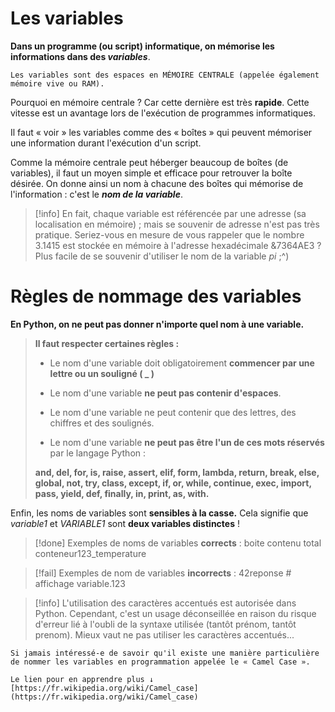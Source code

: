 # Les variables

**Dans un programme (ou script) informatique, on mémorise les informations dans des *variables***.

``Les variables sont des espaces en MÉMOIRE CENTRALE (appelée également mémoire vive ou RAM).``

Pourquoi en mémoire centrale ?
Car cette dernière est très **rapide**. Cette vitesse est un avantage lors de l'exécution de programmes informatiques.

Il faut ­­« voir » les variables comme des ­« boîtes » qui peuvent mémoriser une information durant l'exécution d'un script.

Comme la mémoire centrale peut héberger beaucoup de boîtes (de variables), il faut un moyen simple et efficace pour retrouver la boîte désirée.
On donne ainsi un nom à chacune des boîtes qui mémorise de l'information : c'est le ***nom de la variable***.

>[!info] En fait, chaque variable est référencée par une adresse (sa localisation en mémoire) ; mais se souvenir de adresse n'est pas très pratique. Seriez-vous en mesure de vous rappeler que le nombre 3.1415 est stockée en mémoire à l'adresse hexadécimale &7364AE3 ? Plus facile de se souvenir d'utiliser le nom de la variable *pi* ;^)

# Règles de nommage des variables

**En Python, on ne peut pas donner n'importe quel nom à une variable.**

> **Il faut respecter certaines règles :**
>
> 	- Le nom d'une variable doit obligatoirement **commencer par une lettre ou un 
> 	souligné  ( _ )**
> 	
> 	- Le nom d'une variable **ne peut pas contenir d'espaces**.
> 	
> 	- Le nom d'une variable ne peut contenir que des lettres, des chiffres et des soulignés.
> 	
> 	- Le nom d'une variable **ne peut pas être l'un de ces mots réservés** par le langage Python :
> 	
> 	**and, del, for, is, raise, assert, elif, form, lambda, return, break, else, global, not, try, class, except, if, or, while, continue, exec, import, pass, yield, def, finally, in, print, as, with.**


Enfin, les noms de variables sont **sensibles à la casse.** Cela signifie que *variable1* et *VARIABLE1* sont **deux variables distinctes** !

>[!done] Exemples de noms de variables **corrects** :
boite contenu total conteneur123_temperature

>[!fail] Exemples de nom de variables **incorrects** :
42reponse # affichage variable.123 

>[!info] L'utilisation des caractères accentués est autorisée dans Python. Cependant, c'est un usage déconseillée en raison du risque d'erreur lié à l'oubli de la syntaxe utilisée (tantôt prénom, tantôt prenom). Mieux vaut ne pas utiliser les caractères accentués...

``Si jamais intéressé-e de savoir qu'il existe une manière particulière de nommer les variables en programmation appelée le ­« Camel Case ».``

``Le lien pour en apprendre plus ↓ 
[https://fr.wikipedia.org/wiki/Camel_case](https://fr.wikipedia.org/wiki/Camel_case)``
